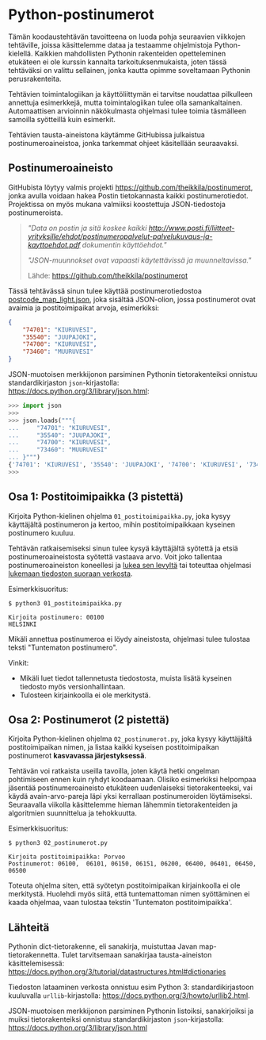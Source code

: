 # Python-postinumerot

Tämän koodaustehtävän tavoitteena on luoda pohja seuraavien viikkojen tehtäville, joissa käsittelemme dataa ja testaamme ohjelmistoja Python-kielellä. Kaikkien mahdollisten Pythonin rakenteiden opetteleminen etukäteen ei ole kurssin kannalta tarkoituksenmukaista, joten tässä tehtäväksi on valittu sellainen, jonka kautta opimme soveltamaan Pythonin perusrakenteita.

Tehtävien toimintalogiikan ja käyttöliittymän ei tarvitse noudattaa pilkulleen annettuja esimerkkejä, mutta toimintalogiikan tulee olla samankaltainen. Automaattisen arvioinnin näkökulmasta ohjelmasi tulee toimia täsmälleen samoilla syötteillä kuin esimerkit.

Tehtävien tausta-aineistona käytämme GitHubissa julkaistua postinumeroaineistoa, jonka tarkemmat ohjeet käsitellään seuraavaksi.


## Postinumeroaineisto

GitHubista löytyy valmis projekti https://github.com/theikkila/postinumerot, jonka avulla voidaan hakea Postin tietokannasta kaikki postinumerotiedot. Projektissa on myös mukana valmiiksi koostettuja JSON-tiedostoja postinumeroista. 

> *"Data on postin ja sitä koskee kaikki http://www.posti.fi/liitteet-yrityksille/ehdot/postinumeropalvelut-palvelukuvaus-ja-kayttoehdot.pdf dokumentin käyttöehdot."*
>
> *"JSON-muunnokset ovat vapaasti käytettävissä ja muunneltavissa."*
>
> Lähde: https://github.com/theikkila/postinumerot


Tässä tehtävässä sinun tulee käyttää postinumerotiedostoa [postcode_map_light.json](https://raw.githubusercontent.com/theikkila/postinumerot/master/postcode_map_light.json), joka sisältää JSON-olion, jossa postinumerot ovat avaimia ja postitoimipaikat arvoja, esimerkiksi:

```json
{
    "74701": "KIURUVESI",
    "35540": "JUUPAJOKI",
    "74700": "KIURUVESI",
    "73460": "MUURUVESI"
}
```

JSON-muotoisen merkkijonon parsiminen Pythonin tietorakenteiksi onnistuu standardikirjaston `json`-kirjastolla: https://docs.python.org/3/library/json.html:

```python
>>> import json
>>>
>>> json.loads("""{
...     "74701": "KIURUVESI",
...     "35540": "JUUPAJOKI",
...     "74700": "KIURUVESI",
...     "73460": "MUURUVESI"
... }""")
{'74701': 'KIURUVESI', '35540': 'JUUPAJOKI', '74700': 'KIURUVESI', '73460': 'MUURUVESI'}
>>>
```


## Osa 1: Postitoimipaikka (3 pistettä)

Kirjoita Python-kielinen ohjelma `01_postitoimipaikka.py`, joka kysyy  käyttäjältä postinumeron ja kertoo, mihin postitoimipaikkaan kyseinen postinumero kuuluu. 

Tehtävän ratkaisemiseksi sinun tulee kysyä käyttäjältä syötettä ja etsiä postinumeroaineistosta syötettä vastaava arvo. Voit joko tallentaa postinumeroaineiston koneellesi ja [lukea sen levyltä](https://docs.python.org/3/tutorial/inputoutput.html#reading-and-writing-files) tai toteuttaa ohjelmasi [lukemaan tiedoston suoraan verkosta](https://docs.python.org/3/howto/urllib2.html).

Esimerkkisuoritus:

    $ python3 01_postitoimipaikka.py
    
    Kirjoita postinumero: 00100
    HELSINKI

Mikäli annettua postinumeroa ei löydy aineistosta, ohjelmasi tulee tulostaa teksti "Tuntematon postinumero".

Vinkit:
* Mikäli luet tiedot tallennetusta tiedostosta, muista lisätä kyseinen tiedosto myös versionhallintaan.
* Tulosteen kirjainkoolla ei ole merkitystä.


## Osa 2: Postinumerot (2 pistettä)

Kirjoita Python-kielinen ohjelma `02_postinumerot.py`, joka kysyy käyttäjältä postitoimipaikan nimen, ja listaa kaikki kyseisen postitoimipaikan postinumerot **kasvavassa järjestyksessä**.

Tehtävän voi ratkaista useilla tavoilla, joten käytä hetki ongelman pohtimiseen ennen kuin ryhdyt koodaamaan. Olisiko esimerkiksi helpompaa jäsentää postinumeroaineisto etukäteen uudenlaiseksi tietorakenteeksi, vai käydä avain-arvo-pareja läpi yksi kerrallaan postinumeroiden löytämiseksi. Seuraavalla viikolla käsittelemme hieman lähemmin tietorakenteiden ja algoritmien suunnittelua ja tehokkuutta.

Esimerkkisuoritus:

    $ python3 02_postinumerot.py

    Kirjoita postitoimipaikka: Porvoo
    Postinumerot: 06100,  06101, 06150, 06151, 06200, 06400, 06401, 06450, 06500

Toteuta ohjelma siten, että syötetyn postitoimipaikan kirjainkoolla ei ole merkitystä. Huolehdi myös siitä, että tuntemattoman nimen syöttäminen ei kaada ohjelmaa, vaan tulostaa tekstin 'Tuntematon postitoimipaikka'.


## Lähteitä

Pythonin dict-tietorakenne, eli sanakirja, muistuttaa Javan map-tietorakennetta. Tulet tarvitsemaan sanakirjaa tausta-aineiston käsittelemisessä: https://docs.python.org/3/tutorial/datastructures.html#dictionaries

Tiedoston lataaminen verkosta onnistuu esim Python 3: standardikirjastoon kuuluvalla `urllib`-kirjastolla: https://docs.python.org/3/howto/urllib2.html.

JSON-muotoisen merkkijonon parsiminen Pythonin listoiksi, sanakirjoiksi ja muiksi tietorakenteiksi onnistuu standardikirjaston `json`-kirjastolla: https://docs.python.org/3/library/json.html
